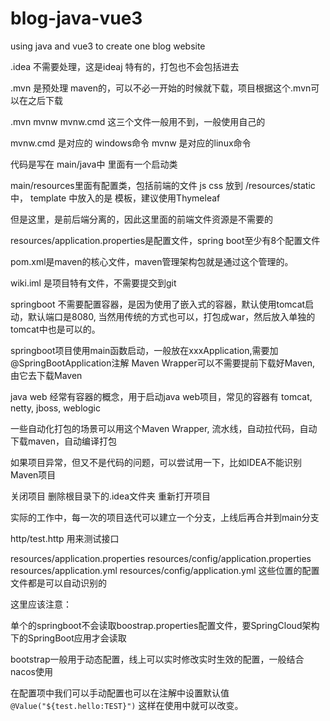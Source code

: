 
# blog-java-vue3
using java and vue3 to create one blog website

.idea 不需要处理，这是ideaj 特有的，打包也不会包括进去

.mvn 是预处理 maven的，可以不必一开始的时候就下载，项目根据这个.mvn可以在之后下载

.mvn mvnw mvnw.cmd 这三个文件一般用不到，一般使用自己的

mvnw.cmd 是对应的 windows命令
mvnw 是对应的linux命令

代码是写在 main/java中
里面有一个启动类

main/resources里面有配置类，包括前端的文件
js css 放到 /resources/static中，
template 中放入的是 模板，建议使用Thymeleaf 

但是这里，是前后端分离的，因此这里面的前端文件资源是不需要的

resources/application.properties是配置文件，spring boot至少有8个配置文件

pom.xml是maven的核心文件，maven管理架构包就是通过这个管理的。

wiki.iml 是项目特有文件，不需要提交到git

springboot 不需要配置容器，是因为使用了嵌入式的容器，默认使用tomcat启动，默认端口是8080, 当然用传统的方式也可以，打包成war，然后放入单独的tomcat中也是可以的。

springboot项目使用main函数启动，一般放在xxxApplication,需要加@SpringBootApplication注解
Maven Wrapper可以不需要提前下载好Maven, 由它去下载Maven

java web 经常有容器的概念，用于启动java web项目，常见的容器有 tomcat, netty, jboss, weblogic

一些自动化打包的场景可以用这个Maven Wrapper, 流水线，自动拉代码，自动下载maven，自动编译打包

如果项目异常，但又不是代码的问题，可以尝试用一下，比如IDEA不能识别Maven项目

关闭项目
删除根目录下的.idea文件夹
重新打开项目

实际的工作中，每一次的项目迭代可以建立一个分支，上线后再合并到main分支

http/test.http 用来测试接口

resources/application.properties
resources/config/application.properties
resources/application.yml
resources/config/application.yml
这些位置的配置文件都是可以自动识别的

这里应该注意：

单个的springboot不会读取boostrap.properties配置文件，要SpringCloud架构下的SpringBoot应用才会读取

bootstrap一般用于动态配置，线上可以实时修改实时生效的配置，一般结合nacos使用

在配置项中我们可以手动配置也可以在注解中设置默认值 `@Value("${test.hello:TEST}")` 这样在使用中就可以改变。


